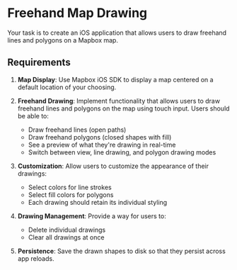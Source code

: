 # Freehand Map Drawing

Your task is to create an iOS application that allows users to draw freehand lines and polygons on a Mapbox map.

## Requirements

1. **Map Display**: Use Mapbox iOS SDK to display a map centered on a default location of your choosing.

2. **Freehand Drawing**: Implement functionality that allows users to draw freehand lines and polygons on the map using touch input. Users should be able to:
   - Draw freehand lines (open paths)
   - Draw freehand polygons (closed shapes with fill)
   - See a preview of what they're drawing in real-time
   - Switch between view, line drawing, and polygon drawing modes

3. **Customization**: Allow users to customize the appearance of their drawings:
   - Select colors for line strokes
   - Select fill colors for polygons
   - Each drawing should retain its individual styling

4. **Drawing Management**: Provide a way for users to:
   - Delete individual drawings
   - Clear all drawings at once

5. **Persistence**: Save the drawn shapes to disk so that they persist across app reloads.